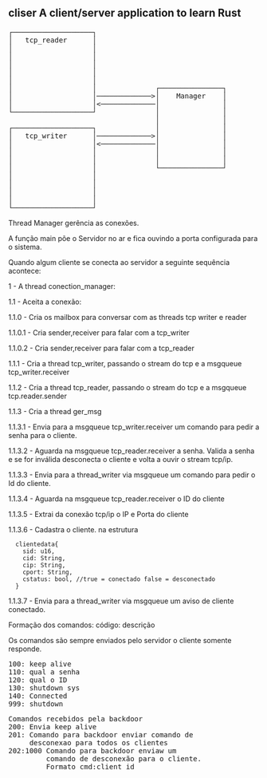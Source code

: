 ## cliser A client/server application to learn Rust
<pre>
┌───────────────────┐
│   tcp_reader      │
│                   │
│                   │
│                   │
│                   │
│                   │
│                   │              ┌───────────────┐
│                   │─────────────>│    Manager    │
│                   │<─────────────│               │
└───────────────────┘              │               │
                                   │               │
┌───────────────────┐              │               │
│   tcp_writer      │─────────────>│               │
│                   │<─────────────│               │
│                   │              │               │
│                   │              │               │
│                   │              └───────────────┘
│                   │
│                   │
│                   │
│                   │
└───────────────────┘
</pre>

Thread Manager gerência as conexões.

A função main põe o Servidor no ar e fica ouvindo a porta configurada para o sistema.

Quando algum cliente se conecta ao servidor a seguinte sequência acontece:

1 - A thread conection_manager:

1.1 - Aceita a conexão:

1.1.0 - Cria os mailbox para conversar com as threads tcp writer e reader

1.1.0.1 - Cria sender,receiver para falar com a tcp_writer

1.1.0.2 - Cria sender,receiver para falar com a tcp_reader

1.1.1 - Cria a thread tcp_writer, passando o stream do tcp e a msgqueue tcp_writer.receiver

1.1.2 - Cria a thread tcp_reader, passando o stream do tcp e a msgqueue tcp.reader.sender

1.1.3 - Cria a thread ger_msg

1.1.3.1 - Envia para a  msgqueue tcp_writer.receiver um comando para pedir a senha para o cliente.

1.1.3.2 - Aguarda na msgqueue tcp_reader.receiver a senha. Valida a senha e se for inválida desconecta 
          o cliente e volta a ouvir o stream tcp/ip.

1.1.3.3 - Envia para a thread_writer via msgqueue um comando para pedir o Id do cliente.

1.1.3.4 - Aguarda na msgqueue tcp_reader.receiver o ID do cliente

1.1.3.5 - Extrai da conexão tcp/ip o IP e Porta do cliente

1.1.3.6 - Cadastra o cliente. na estrutura

      clientedata{
        sid: u16,
        cid: String,
        cip: String,
        cport: String,
        cstatus: bool, //true = conectado false = desconectado
      }

1.1.3.7 - Envia para a thread_writer via msgqueue um aviso de cliente conectado.

Formação dos comandos: código: descrição

Os comandos são sempre enviados pelo servidor o cliente somente responde.
<pre>
100: keep alive
110: qual a senha
120: qual o ID
130: shutdown sys
140: Connected
999: shutdown
</pre>

<pre>
Comandos recebidos pela backdoor
200: Envia keep alive
201: Comando para backdoor enviar comando de
     desconexao para todos os clientes
202:1000 Comando para backdoor enviaw um 
         comando de desconexão para o cliente.
         Formato cmd:client id
</pre>
